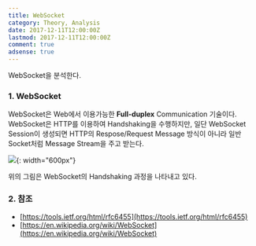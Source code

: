 ```yaml
---
title: WebSocket
category: Theory, Analysis
date: 2017-12-11T12:00:00Z
lastmod: 2017-12-11T12:00:00Z
comment: true
adsense: true
---
```


WebSocket을 분석한다.

### 1. WebSocket

WebSocket은 Web에서 이용가능한 **Full-duplex** Communication 기술이다. WebSocket은 HTTP를 이용하여 Handshaking을 수행하지만, 일단 WebSocket Session이 생성되면 HTTP의 Respose/Request Message 방식이 아니라 일반 Socket처럼 Message Stream을 주고 받는다.

![]({{site.baseurl}}/images/theory_analysis/WebSocket/WebSocket_Handshaking.PNG){: width="600px"}

위의 그림은 WebSocket의 Handshaking 과정을 나타내고 있다.

### 2. 참조
* [https://tools.ietf.org/html/rfc6455](https://tools.ietf.org/html/rfc6455)
* [https://en.wikipedia.org/wiki/WebSocket](https://en.wikipedia.org/wiki/WebSocket)
